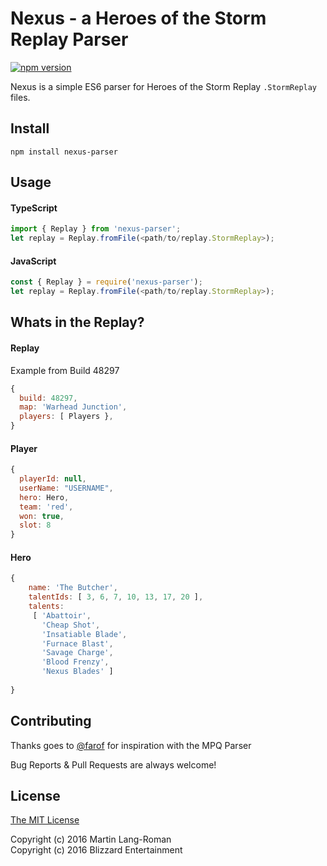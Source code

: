 # Nexus - a Heroes of the Storm Replay Parser
[![npm version](https://badge.fury.io/js/nexus-parser.svg)](https://badge.fury.io/js/nexus-parser)


Nexus is a simple ES6 parser for Heroes of the Storm Replay `.StormReplay` files.

## Install

`npm install nexus-parser`


## Usage

#### TypeScript
```typescript
import { Replay } from 'nexus-parser';
let replay = Replay.fromFile(<path/to/replay.StormReplay>);
```

#### JavaScript
```js
const { Replay } = require('nexus-parser');
let replay = Replay.fromFile(<path/to/replay.StormReplay>);
```

## Whats in the Replay?

#### Replay

Example from Build 48297 

```js
{
  build: 48297,
  map: 'Warhead Junction',
  players: [ Players },
}
```


#### Player

```js
{
  playerId: null,
  userName: "USERNAME",
  hero: Hero,
  team: 'red',
  won: true,
  slot: 8 
}
```

#### Hero

```js
{
    name: 'The Butcher',
    talentIds: [ 3, 6, 7, 10, 13, 17, 20 ],
    talents:
     [ 'Abattoir',
       'Cheap Shot',
       'Insatiable Blade',
       'Furnace Blast',
       'Savage Charge',
       'Blood Frenzy',
       'Nexus Blades' ] 
  
}
```

## Contributing

Thanks goes to [@farof](https://github.com/Farof)  for inspiration with the MPQ Parser  

Bug Reports & Pull Requests are always welcome!

## License

[The MIT License](http://opensource.org/licenses/MIT)

Copyright (c) 2016 Martin Lang-Roman  
Copyright (c) 2016 Blizzard Entertainment
